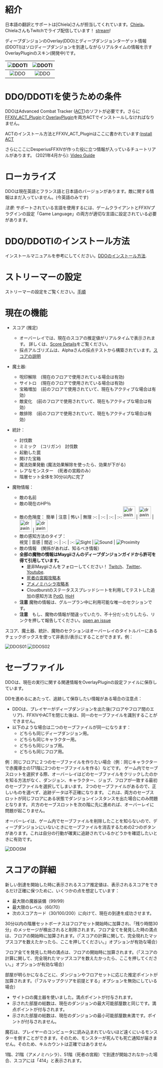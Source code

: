 # 紹介

日本語の翻訳とサポートは[Chiela]さんが担当してくれています。[Chiela](https://twitter.com/certa)。ChielaさんもTwitchでライブ配信しています！ [stream](https://www.twitch.tv/hurricanechiela)!

ディープダンジョンのOverlay(DDO)とディープダンジョンターゲット情報(DDOTI)はソロディープダンジョンを到達しながらリアルタイムの情報を示すOverlayPluginのスキン(開発中)です。

|![DDOTI](../../docs/en/DDOTI.png?raw=true) | ![DDOTI](../../docs/en/DDOTI_Dark.png?raw=true) |
| :-: | :-: |
|![DDO](DetailsFull01.png?raw=true) | ![DDO](DetailsFull01_Dark.png?raw=true) |

# DDO/DDOTIを使うための条件

DDOはAdvanced Combat Tracker ([ACT](https://advancedcombattracker.com/))のソフトが必要です。さらに[FFXIV_ACT_Plugin](https://github.com/ravahn/FFXIV_ACT_Plugin)と[OverlayPlugin](https://github.com/ngld/OverlayPlugin)を両方ACTでインストールしなければなりません。

ACTのインストール方法とFFXIV_ACT_Pluginはここに書かれています:[Install ACT](https://github.com/FFXIV-ACT/setup-guide)

さらにここにDesperiusFFXIVが作った役に立つ情報が入っているチュートリアルがあります。 (2021年4月から): [Video Guide](https://www.youtube.com/watch?v=urZTrF864x8&t=0s)

# ローカライズ

DDOは現在英語とフランス語と日本語のバージョンがあります。敵に関する情報はまだ入っていません。(今英語のみです)

_注意_: サポートされている言語を使用するには、ゲームクライアントとFFXIVプラグインの設定「Game Language」の両方が適切な言語に設定されている必要があります。

# DDO/DDOTIのインストール方法

インストールマニュアルを参考にしてください。[DDOのインストール方法](INSTALL.md).  

# ストリーマーの設定

ストリーマーの設定をご覧ください。[手順](STREAMER.md)

# 現在の機能

* スコア (推定)
	* オーバーレイでは、現在のスコアの推定値がリアルタイムで表示されます。 詳しくは、[Score Details](https://github.com/IAmLokken/DeepDungeonOverlay#scoring-details)をご覧ください。
	* 採点アルゴリズムは、Alphaさんの採点テストから構築されています。[スコアの説明](https://docs.google.com/document/d/1MnR2Xtj2lol1LESgscI6yi_1xcAeP3FBwJecbD-EiwE/edit)
	 
* 魔土器:
	* 呪印解除　(現在のフロアで使用されている場合は有効)
	* サイトロ　(現在のフロアで使用されている場合は有効)
	* 宝箱増加　(前のフロアで使用されていて、現在もアクティブな場合は有効）
	* 敵変化　(前のフロアで使用されていて、現在もアクティブな場合は有効）
	* 敵排除　(前のフロアで使用されていて、現在もアクティブな場合は有効）

* 統計：
	* 討伐数
	* ミミック　(コリガン)　討伐数
	* 起動した罠 
	* 開けた宝箱
	* 魔法効果発動   (魔法効果解除を使ったら、効果が下がる)
	* レアなモンスター　(死者の宮殿のみ）
	* 階層セット全体を30分以内に完了
	
* 魔物情報：
    * 敵の名前
	* 敵の現在のHP％
	* 敵の危険度：
		簡単 | 注意 | 怖い | 無理
		:-: | :-: | :-: | :-: 
		<img src="../../img/Easy.png" alt="drawing" width="40"/> | <img src="../../img/Caution.png" alt="drawing" width="40"/> | <img src="../../img/Scary.png" alt="drawing" width="40"/> | <img src="../../img/Impossible.png" alt="drawing" width="40"/>
	* 敵の感知方法のタイプ：	
		視覚 | 音感 | 間近
		:-: | :-: | :-:
		![Sight](../../img/Sight.png) | ![Sound](../../img/Sound.png) | ![Proximity](../../img/Proximity.png)
	* 敵の情報　(関係があれば、知るべき情報）
	* __全部の魔物の情報はMaygiiさんのディープダンジョンガイドから許可を得て引用しています。__
	 	* 是非Maygiiさんをフォローしてください！ [Twitch](https://www.twitch.tv/maygii)、[Twitter](https://twitter.com/MaybeMaygi)、[Youtube](https://www.youtube.com/c/Maygi).
		* [死者の宮殿攻略本](https://docs.google.com/document/d/e/2PACX-1vQpzFuhmSwTXuZSmtnKLNgQ0nRhumCFaB8NvCXFXSjrBHPRT5lXY8jMR4RaCK1aNfcl_G5ph5DNNwfl/pub)
		* [アメノミハシラ攻略本](https://docs.google.com/document/d/1YVBSTOgJO-xOAB6YyKZEZRikjXFPle6Ihf_E7VdmQnI/edit)
		* Cloudburstのステータススプレッドシートを利用してテストした追加の感知方法 [PotD](https://docs.google.com/spreadsheets/d/1nKI0-AApj-aiuUimrPkuQUJaa4DU8Ox7KqdC_ibme8E/edit#gid=12879293), [HoH](https://docs.google.com/spreadsheets/d/1aDlsiN3At6Fvfj_gg5weucDYqjQawQxGHFhJvzEUrek/edit#gid=375717345)
	* **注意** 魔物の情報は、グループラン中に利用可能な唯一のセクションです。
	* **注意**　もし、魔物の情報が間違っていたり、不十分だったりしたら、リンクを押して報告してください。[open an issue](https://github.com/IAmLokken/DeepDungeonOverlay/issues)

スコア、魔土器、統計、魔物のセクションはオーバーレイのタイトルバーにあるチェックボックスを使って非表示/表示にすることができます。例：

![DDOS01](DetailsSimple01.png?raw=true) ![DDOS02](DetailsSimple02.png?raw=true)

# セーブファイル

DDOは、現在の実行に関する関連情報をOverlayPluginの設定ファイルに保存しています。

DDを進めるにあたって、追跡して保存したい情報がある場合の注意点：
* DDOは、プレイヤーがディープダンジョンを出た後(フロアやフロア間のエリア)、FFXIVやACTを閉じた後は、同一のセーブファイルを識別することができません。
* 以下のような場合は二つのセーブファイルが同一になります：
	* どちらも同じディープダンジョン用。
	* どちらも同じキャラクター用。
	* どちらも同じジョブ用。
	* どちらも同じフロア用。

例：同じフロアに２つのセーブファイルを作りたい場合（例：同じキャラクターで赤魔導士の171階に2つのセーブファイルを作る）などです。
ゲーム内でセーブスロットを選択する際、オーバーレイはどのセーブファイルをクリックしたのかを知る方法がなく、ダンジョン、キャラクター、ジョブ、フロアが一致する最初のセーブファイルを選択してしまいます。 2つのセーブファイルがあるので、正しいものを選べず、追跡データは不正確になります。
これは、両方のセーブスロットが同じフロアにある状態でダンジョンインスタンスを出た場合にのみ問題となります。 片方のセーブスロットを次の階に先に進めれば、オーバーレイに問題が起こりません。

オーバーレイは、ゲーム内でセーブファイルを削除したことを知らないので、ディープダンジョンにいないときにセーブファイルを消去するための2つのボタンがあります。これは自分の行動が確実に追跡されているかどうかを確認したいときに有効です。

![DDOSM](SaveManager.png?raw=true)

# スコアの詳細

新しい到達を開始した時に表示されるスコア推定値は、表示されるスコアをできるだけ正確に保つために、いくつかの点を想定しています：
* 最大限の魔器装備（99/99）
* 最大限のレベル（60/70）
* 次のスコアカード（30/100/200）に向けて、現在の到達を成功させます。
	
30分以内の階層セットボーナスはフロアセット開始時に加算され、「残り時間30分」のメッセージが検出されると削除されます。フロア全てを発見した時の満点は、フロアの開始時に加算されます。（「スコアの計算に関して、完全現れたマップスコアを数えたかったら、ここを押してください。」オプションが有効な場合）

フロア全てを発見した時の満点は、フロアの開始時に加算されます。（「スコアの計算に関して、完全現れたマップスコアを数えたかったら、ここを押してください。」オプションが有効な場合）

部屋が明らかになるごとに、ダンジョンやフロアセットに応じた推定ポイントが加算されます。（「フルマップクリアを前提とする」オプションを無効にしている場合）
* サイトロの魔土器を使いました。満点ポイントが付与されます。
* 示された部屋の総数は、現在のダンジョンの最大可能部屋数と同じです。満点ポイントが付与されます。
* 示された部屋の総数は、現在のダンジョンの最小可能部屋数未満です。ポイントが付与されません。

魔石は、プレイヤーのコンピュータに読み込まれていないほど遠くにいるモンスターを倒すことができます。そのため、モンスターが死んでも死亡通知が届きません。そのため、キルカウントは正確ではありません

1階、21階（アメノミハシラ）、51階（死者の宮殿）で到達が開始されなかった場合、スコアには「414」と表示されます。
